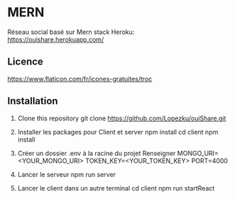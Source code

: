 # MERN

Réseau social basé sur Mern stack
Heroku: https://ouishare.herokuapp.com/

## Licence

https://www.flaticon.com/fr/icones-gratuites/troc

## Installation

1. Clone this repository
   git clone https://github.com/Lopezku/ouiShare.git

2. Installer les packages pour Client et server
   npm install
   cd client
   npm install

3. Créer un dossier .env à la racine du projet
   Renseigner
   MONGO_URI=<YOUR_MONGO_URI>
   TOKEN_KEY=<YOUR_TOKEN_KEY>
   PORT=4000

4. Lancer le serveur
   npm run server

5. Lancer le client dans un autre terminal
   cd client
   npm run startReact
